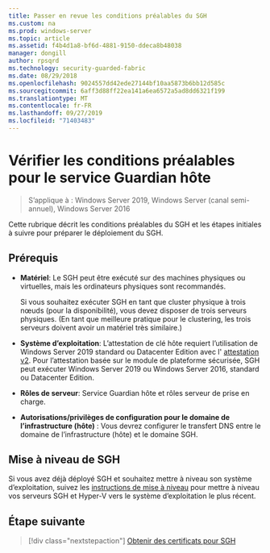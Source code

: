 ```yaml
---
title: Passer en revue les conditions préalables du SGH
ms.custom: na
ms.prod: windows-server
ms.topic: article
ms.assetid: f4b4d1a8-bf6d-4881-9150-ddeca8b48038
manager: dongill
author: rpsqrd
ms.technology: security-guarded-fabric
ms.date: 08/29/2018
ms.openlocfilehash: 9024557dd42ede27144bf10aa5873b6bb12d585c
ms.sourcegitcommit: 6aff3d88ff22ea141a6ea6572a5ad8dd6321f199
ms.translationtype: MT
ms.contentlocale: fr-FR
ms.lasthandoff: 09/27/2019
ms.locfileid: "71403483"
---
```

# <a name="review-prerequisites-for-the-host-guardian-service"></a>Vérifier les conditions préalables pour le service Guardian hôte

>S’applique à : Windows Server 2019, Windows Server (canal semi-annuel), Windows Server 2016


Cette rubrique décrit les conditions préalables du SGH et les étapes initiales à suivre pour préparer le déploiement du SGH.

## <a name="prerequisites"></a>Prérequis 

-   **Matériel**: Le SGH peut être exécuté sur des machines physiques ou virtuelles, mais les ordinateurs physiques sont recommandés.

    Si vous souhaitez exécuter SGH en tant que cluster physique à trois nœuds (pour la disponibilité), vous devez disposer de trois serveurs physiques. (En tant que meilleure pratique pour le clustering, les trois serveurs doivent avoir un matériel très similaire.)
  
-   **Système d’exploitation**: L’attestation de clé hôte requiert l’utilisation de Windows Server 2019 standard ou Datacenter Edition avec l' [attestation v2](guarded-fabric-tpm-trusted-attestation-capturing-hardware.md#versioned-attestation-policies). Pour l’attestation basée sur le module de plateforme sécurisée, SGH peut exécuter Windows Server 2019 ou Windows Server 2016, standard ou Datacenter Edition.

-   **Rôles de serveur**: Service Guardian hôte et rôles serveur de prise en charge.

-   **Autorisations/privilèges de configuration pour le domaine de l’infrastructure (hôte)** : Vous devrez configurer le transfert DNS entre le domaine de l’infrastructure (hôte) et le domaine SGH. 
    
## <a name="upgrading-hgs"></a>Mise à niveau de SGH

Si vous avez déjà déployé SGH et souhaitez mettre à niveau son système d’exploitation, suivez les [instructions de mise à niveau](guarded-fabric-upgrade-to-2019.md) pour mettre à niveau vos serveurs SGH et Hyper-V vers le système d’exploitation le plus récent.

## <a name="next-step"></a>Étape suivante

> [!div class="nextstepaction"]
> [Obtenir des certificats pour SGH](guarded-fabric-obtain-certs.md)